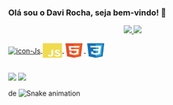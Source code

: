 ### Olá sou o Davi Rocha, seja bem-vindo! 👋

<div align="center">
  <a href="https://github.com/DaviRochaC">
  <img height="180em" src="https://github-readme-stats.vercel.app/api?username=DaviRochaC&show_icons=true&theme=midnight-purple&include_all_commits=true&count_private=true"/>
  <img height="180em" src="https://github-readme-stats.vercel.app/api/top-langs/?username=DaviRochaC&layout=compact&langs_count=7&theme=midnight-purple"/>
</div>
<div style="display: inline_block"><br>
<img  align="center" alt="icon-Js" height="70" width="60" src="https://cdn.jsdelivr.net/gh/devicons/devicon/icons/php/php-original.svg">
  <img align="center" alt="icon-Js" height="30" width="40" src="https://raw.githubusercontent.com/devicons/devicon/master/icons/javascript/javascript-plain.svg">
  <img align="center" alt="icon-HTML" height="30" width="40" src="https://raw.githubusercontent.com/devicons/devicon/master/icons/html5/html5-original.svg">
  <img align="center" alt="icon-CSS" height="30" width="40" src="https://raw.githubusercontent.com/devicons/devicon/master/icons/css3/css3-original.svg">

</div>
  
  ##
 
<div> 
  <a href="https://www.instagram.com/davirochr" target="_blank"><img src="https://img.shields.io/badge/-Instagram-%23E4405F?style=for-the-badge&logo=instagram&logoColor=white" target="_blank"></a>
  <a href="https://www.linkedin.com/in/davi-rocha-7402b3216" target="_blank"><img src="https://img.shields.io/badge/-LinkedIn-%230077B5?style=for-the-badge&logo=linkedin&logoColor=white" target="_blank"></a> 
  
 de
  ![Snake animation](https://github.com/DavirochaC/github-contribution-grid-snake.svg)
 
</div>
